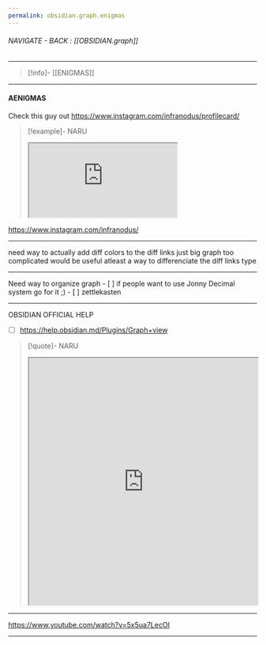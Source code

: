 ```yaml
---
permalink: obsidian.graph.enigmas
---
```


###### NAVIGATE - BACK :  [[OBSIDIAN.graph]]
----
>[!info]- [[ENIGMAS]]
-----
#### AENIGMAS



Check this guy out
https://www.instagram.com/infranodus/profilecard/
>[!example]- NARU  
><iframe allowfullscreen allow="accelerometer; autoplay; clipboard-write; encrypted-media; gyroscope; picture-in-picture" src="https://www.instagram.com/infranodus/profilecard/" class="iframe-container iframe-generic"></iframe>
https://www.instagram.com/infranodus/

----

need way to actually add diff colors to the diff links 
	just big graph too complicated would be useful
		atleast a way to differenciate the diff links type

---

Need way to organize graph
	- [ ] if people want to use Jonny Decimal system
			go for it ;)
	- [ ] zettlekasten

-----


OBSIDIAN OFFICIAL HELP
- [ ] https://help.obsidian.md/Plugins/Graph+view
>[!quote]- NARU
><iframe allowfullscreen src="https://help.obsidian.md/Plugins/Graph+view" width="100%" height="500" ></iframe>


----

https://www.youtube.com/watch?v=5x5ua7LecOI


----
